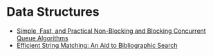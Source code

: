 # Data Structures

- [Simple, Fast, and Practical Non-Blocking and Blocking Concurrent Queue Algorithms](https://www.cs.rochester.edu/u/scott/papers/1996_PODC_queues.pdf)
- [Efficient String Matching: An Aid to Bibliographic Search](https://cr.yp.to/bib/1975/aho.pdf)
